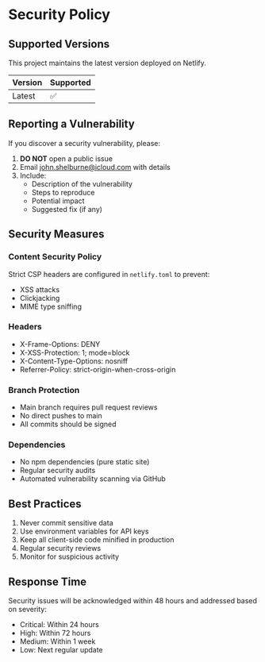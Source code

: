 # Security Policy

## Supported Versions

This project maintains the latest version deployed on Netlify.

| Version | Supported          |
| ------- | ------------------ |
| Latest  | :white_check_mark: |

## Reporting a Vulnerability

If you discover a security vulnerability, please:

1. **DO NOT** open a public issue
2. Email john.shelburne@icloud.com with details
3. Include:
   - Description of the vulnerability
   - Steps to reproduce
   - Potential impact
   - Suggested fix (if any)

## Security Measures

### Content Security Policy
Strict CSP headers are configured in `netlify.toml` to prevent:
- XSS attacks
- Clickjacking
- MIME type sniffing

### Headers
- X-Frame-Options: DENY
- X-XSS-Protection: 1; mode=block
- X-Content-Type-Options: nosniff
- Referrer-Policy: strict-origin-when-cross-origin

### Branch Protection
- Main branch requires pull request reviews
- No direct pushes to main
- All commits should be signed

### Dependencies
- No npm dependencies (pure static site)
- Regular security audits
- Automated vulnerability scanning via GitHub

## Best Practices

1. Never commit sensitive data
2. Use environment variables for API keys
3. Keep all client-side code minified in production
4. Regular security reviews
5. Monitor for suspicious activity

## Response Time

Security issues will be acknowledged within 48 hours and addressed based on severity:
- Critical: Within 24 hours
- High: Within 72 hours
- Medium: Within 1 week
- Low: Next regular update